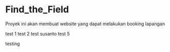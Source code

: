 # Find_the_Field
Proyek ini akan membuat website yang dapat melakukan booking lapangan

test 1
test 2 
test susanto
test 5

testing
